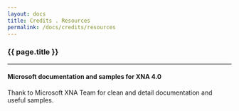 ```yaml
---
layout: docs
title: Credits . Resources
permalink: /docs/credits/resources
---
```


### {{ page.title }}

***

#### Microsoft documentation and samples for XNA 4.0
Thank to Microsoft XNA Team for clean and detail documentation and useful samples.